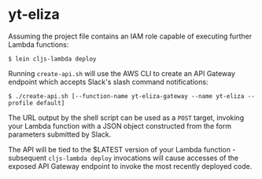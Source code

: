 # yt-eliza

Assuming the project file contains an IAM role capable of executing further Lambda functions:

```
$ lein cljs-lambda deploy
```

Running `create-api.sh` will use the AWS CLI to create an API Gateway endpoint
which accepts Slack's slash command notifications:

```
$ ./create-api.sh [--function-name yt-eliza-gateway --name yt-eliza --profile default]
````

The URL output by the shell script can be used as a `POST` target, invoking your
Lambda function with a JSON object constructed from the form parameters
submitted by Slack.

The API will be tied to the $LATEST version of your Lambda function - subsequent
`cljs-lambda deploy` invocations will cause accesses of the exposed API Gateway
endpoint to invoke the most recently deployed code.
